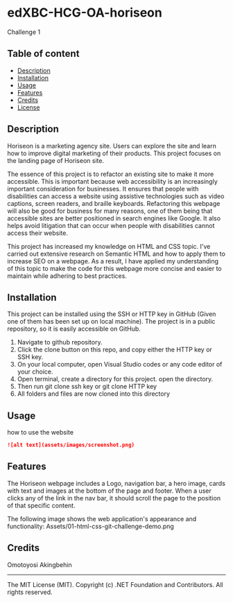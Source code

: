 # edXBC-HCG-OA-horiseon
Challenge 1


## Table of content 

* [Description](#Description)
* [Installation](#installation)
* [Usage](#usage)
* [Features](#features)
* [Credits](#credits)
* [License](#license)

## Description 
Horiseon is a marketing agency site. Users can explore the site and learn how to improve digital marketing of their products. This project focuses on the landing page of Horiseon site. 

The essence of this project is to refactor an existing site to make it more accessible. This is important because web accessibility is an increasingly important consideration for businesses. It ensures that people with disabilities can access a website using assistive technologies such as video captions, screen readers, and braille keyboards. Refactoring this webpage will also be good for business for many reasons, one of them being that accessible sites are better positioned in search engines like Google. It also helps avoid litigation that can occur when people with disabilities cannot access their website. 

This project has increased my knowledge on HTML and CSS topic. I've carried out extensive research on Semantic HTML and how to apply them to increase SEO on a webpage. As a result, I have applied my understanding of this topic to make the code for this webpage more concise and easier to maintain while adhering to best practices.

## Installation
This project can be installed using the SSH or HTTP key in GitHub (Given one of them has been set up on local machine). The project is in a public repository, so it is easily accessible on GitHub.
1. Navigate to github repository. 
2. Click the clone button on this repo, and copy either the HTTP key or SSH key. 
3. On your local computer, open Visual Studio codes or any code editor of your choice. 
4. Open terminal, create a directory for this project. open the directory. 
5. Then run git clone ssh key or git clone HTTP key
6. All folders and files are now cloned into this directory

## Usage 

how to use the website
```md
![alt text](assets/images/screenshot.png)
```

## Features
The Horiseon webpage includes a Logo, navigation bar, a hero image, cards with text and images at the bottom of the page and footer.
When a user clicks any of the link in the nav bar, it should scroll the page to the position of that specific content. 

The following image shows the web application's appearance and functionality:
Assets/01-html-css-git-challenge-demo.png

## Credits

Omotoyosi Akingbehin

---
The MIT License (MIT). Copyright (c) .NET Foundation and Contributors. All rights reserved.